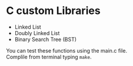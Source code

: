 # C custom Libraries  
  
* Linked List  
* Doubly Linked List  
* Binary Search Tree (BST)  
  
You can test these functions using the main.c file.  
Complile from terminal typing `make`.
